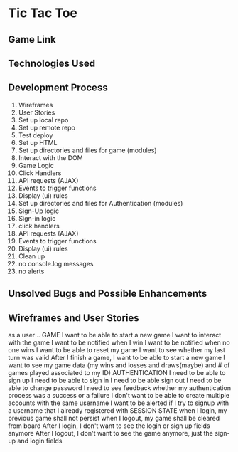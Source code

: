 
# Tic Tac Toe

## Game Link

## Technologies Used

## Development Process
1. Wireframes
2. User Stories
3. Set up local repo
3. Set up remote repo
4. Test deploy
5. Set up HTML
6. Set up directories and files for game (modules)
7. Interact with the DOM
  1. Game Logic
  2. Click Handlers
  3. API requests (AJAX)
  4. Events to trigger functions
  5. Display (ui) rules
8. Set up directories and files for Authentication (modules)
  1. Sign-Up logic
  2. Sign-in logic
  3. click handlers
  4. API requests (AJAX)
  5. Events to trigger functions
  6. Display (ui) rules
9. Clean up
  1. no console.log messages
  2. no alerts
## Unsolved Bugs and Possible Enhancements

## Wireframes and User Stories
as a user ..
GAME
I want to be able to start a new game
I want to interact with the game
I want to be notified when I win
I want to be notified when no one wins
I want to be able to reset my game
I want to see whether my last turn was valid
After I finish a game, I want to be able to start a new game
I want to see my game data (my wins and losses and draws(maybe) and # of games played associated to my ID)
AUTHENTICATION
I need to be able to sign up
I need to be able to sign in
I need to be able sign out
I need to be able to change password
I need to see feedback whether my authentication process was a success or a failure
I don't want to be able to create multiple accounts with the same username
I want to be alerted if I try to signup with a username that I already registered with
SESSION STATE
when I login, my previous game shall not persist
when I logout, my game shall be cleared from board
After I login, I don't want to see the login or sign up fields anymore
After I logout, I don't want to see the game anymore, just the sign-up and login fields

